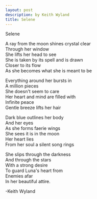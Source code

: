 ```yaml
---
layout: post
description: by Keith Wyland
title: Selene
---
```


Selene

A ray from the moon shines crystal clear  
Through her window  
She lifts her head to see  
She is taken by its spell and is drawn  
Closer to its flow  
As she becomes what she is meant to be  

Everything around her bursts in  
A million pieces  
She doesn't seem to care  
Her heart and mind are filled with  
Infinite peace  
Gentle breeze lifts her hair  

Dark blue outlines her body  
And her eyes  
As she forms faerie wings  
She sees it is in the moon  
Her heart lies  
From her soul a silent song rings  

She slips through the darkness  
And through the stars  
With a strong desire  
To guard Luna's heart from  
Enemies afar  
In her beautiful attire.  

-Keith Wyland
